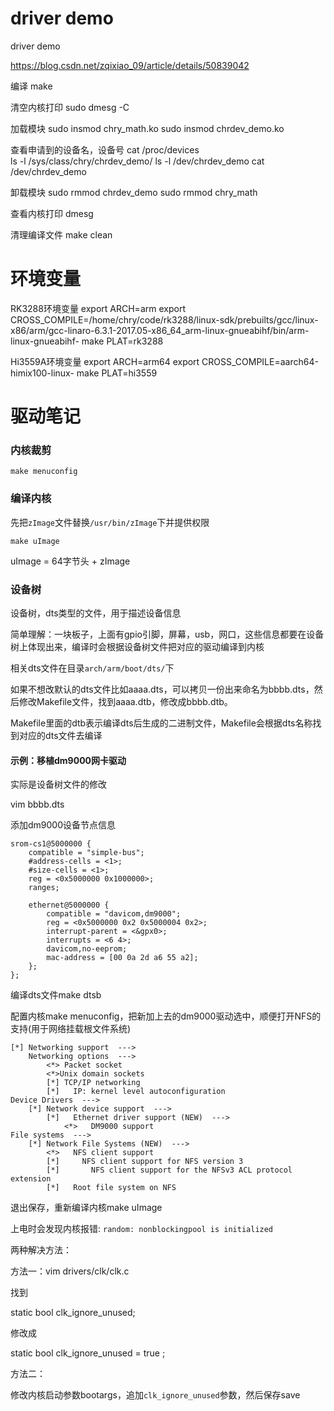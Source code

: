 # driver demo
driver demo

https://blog.csdn.net/zqixiao_09/article/details/50839042

编译
make

清空内核打印
sudo dmesg -C

加载模块
sudo insmod chry_math.ko
sudo insmod chrdev_demo.ko

查看申请到的设备名，设备号
cat /proc/devices   
ls -l /sys/class/chry/chrdev_demo/
ls -l /dev/chrdev_demo
cat /dev/chrdev_demo 

卸载模块
sudo rmmod chrdev_demo
sudo rmmod chry_math

查看内核打印
dmesg

清理编译文件
make clean

# 环境变量

RK3288环境变量
export ARCH=arm
export CROSS_COMPILE=/home/chry/code/rk3288/linux-sdk/prebuilts/gcc/linux-x86/arm/gcc-linaro-6.3.1-2017.05-x86_64_arm-linux-gnueabihf/bin/arm-linux-gnueabihf-
make PLAT=rk3288

Hi3559A环境变量
export ARCH=arm64
export CROSS_COMPILE=aarch64-himix100-linux-
make PLAT=hi3559

# 驱动笔记

### 内核裁剪 

`make menuconfig`

### 编译内核 

先把`zImage`文件替换`/usr/bin/zImage`下并提供权限

`make uImage`

uImage = 64字节头 + zImage

### 设备树

设备树，dts类型的文件，用于描述设备信息

简单理解：一块板子，上面有gpio引脚，屏幕，usb，网口，这些信息都要在设备树上体现出来，编译时会根据设备树文件把对应的驱动编译到内核

相关dts文件在目录`arch/arm/boot/dts/`下

如果不想改默认的dts文件比如aaaa.dts，可以拷贝一份出来命名为bbbb.dts，然后修改Makefile文件，找到aaaa.dtb，修改成bbbb.dtb。

Makefile里面的dtb表示编译dts后生成的二进制文件，Makefile会根据dts名称找到对应的dts文件去编译

#### 示例：移植dm9000网卡驱动

实际是设备树文件的修改

vim bbbb.dts 

添加dm9000设备节点信息

```
srom-cs1@5000000 {
    compatible = "simple-bus";
    #address-cells = <1>;
    #size-cells = <1>;
    reg = <0x5000000 0x1000000>;
    ranges;

    ethernet@5000000 {
        compatible = "davicom,dm9000";
        reg = <0x5000000 0x2 0x5000004 0x2>;
        interrupt-parent = <&gpx0>;
        interrupts = <6 4>;
        davicom,no-eeprom;
        mac-address = [00 0a 2d a6 55 a2];
    };
};
```

编译dts文件make dtsb

配置内核make menuconfig，把新加上去的dm9000驱动选中，顺便打开NFS的支持(用于网络挂载根文件系统)

```
[*] Networking support  --->
	Networking options  --->
		<*> Packet socket
		<*>Unix domain sockets 
		[*] TCP/IP networking
		[*]   IP: kernel level autoconfiguration
Device Drivers  --->
	[*] Network device support  --->
		[*]   Ethernet driver support (NEW)  --->
			<*>   DM9000 support
File systems  --->
	[*] Network File Systems (NEW)  --->
		<*>   NFS client support
		[*]     NFS client support for NFS version 3
		[*]       NFS client support for the NFSv3 ACL protocol extension
		[*]   Root file system on NFS
```

退出保存，重新编译内核make uImage

上电时会发现内核报错: `random: nonblockingpool is initialized`

两种解决方法：

方法一：vim drivers/clk/clk.c

找到

static bool clk_ignore_unused;

修改成

static bool clk_ignore_unused = true ;

方法二：

修改内核启动参数bootargs，追加`clk_ignore_unused`参数，然后保存save




